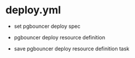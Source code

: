 



# deploy.yml


* set pgbouncer deploy spec

* pgbouncer deploy resource definition

* save pgbouncer deploy resource definition task